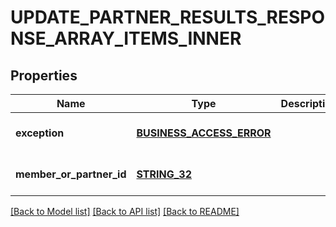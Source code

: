 # UPDATE_PARTNER_RESULTS_RESPONSE_ARRAY_ITEMS_INNER

## Properties
Name | Type | Description | Notes
------------ | ------------- | ------------- | -------------
**exception** | [**BUSINESS_ACCESS_ERROR**](BusinessAccessError.md) |  | [optional] [default to null]
**member_or_partner_id** | [**STRING_32**](STRING_32.md) |  | [optional] [default to null]

[[Back to Model list]](../README.md#documentation-for-models) [[Back to API list]](../README.md#documentation-for-api-endpoints) [[Back to README]](../README.md)


